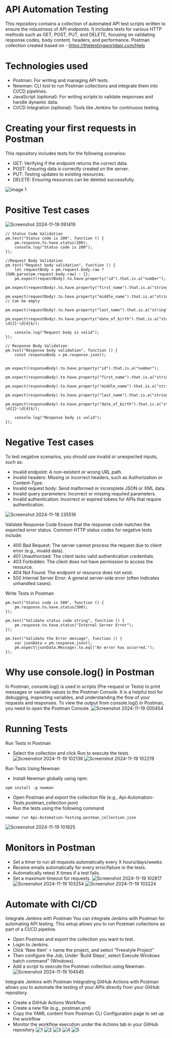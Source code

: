 # API Automation Testing
This repository contains a collection of automated API test scripts written to ensure the robustness of API endpoints. It includes tests for various HTTP methods such as GET, POST, PUT, and DELETE, focusing on validating response codes, body content, headers, and performance.
Postman collection created based on - https://thetestingworldapi.com/Help

# Technologies used
* Postman: For writing and managing API tests.
* Newman: CLI tool to run Postman collections and integrate them into CI/CD pipelines.
* JavaScript (optional): For writing scripts to validate responses and handle dynamic data.
* CI/CD Integration (optional): Tools like Jenkins for continuous testing.

# Creating your first requests in Postman
This repository includes tests for the following scenarios:
* GET: Verifying if the endpoint returns the correct data.
* POST: Ensuring data is correctly created on the server.
* PUT: Testing updates to existing resources.
* DELETE: Ensuring resources can be deleted successfully.
  
![image 1](https://github.com/user-attachments/assets/ddca5151-2090-47e2-bc4e-869bbf7216c9)

# Positive Test cases
![Screenshot 2024-11-19 091419](https://github.com/user-attachments/assets/7dade5e8-2134-4c6b-95fd-9bb975f13827)

```
// Status Code Validation
pm.test("Status code is 200", function () {
    pm.response.to.have.status(200);
    console.log("Status code is 200");
});

//Request Body Validation
pm.test("Request body validation", function () {
    let requestBody = pm.request.body.raw ? JSON.parse(pm.request.body.raw) : {};
    pm.expect(requestBody).to.have.property("id").that.is.a("number");
    pm.expect(requestBody).to.have.property("first_name").that.is.a("string").and.not.empty;
    pm.expect(requestBody).to.have.property("middle_name").that.is.a("string"); // Can be empty
    pm.expect(requestBody).to.have.property("last_name").that.is.a("string").and.not.empty;
    pm.expect(requestBody).to.have.property("date_of_birth").that.is.a("string").and.match(/^\d{2}-\d{2}-\d{4}$/);

    console.log("Request body is valid");
});

// Response Body Validation
pm.test("Response body validation", function () {
    const responseBody = pm.response.json();
    
    pm.expect(responseBody).to.have.property("id").that.is.a("number");
    pm.expect(responseBody).to.have.property("first_name").that.is.a("string").and.not.empty;
    pm.expect(responseBody).to.have.property("middle_name").that.is.a("string"); 
    pm.expect(responseBody).to.have.property("last_name").that.is.a("string").and.not.empty;
    pm.expect(responseBody).to.have.property("date_of_birth").that.is.a("string").and.match(/^\d{2}-\d{2}-\d{4}$/);

    console.log("Response body is valid");
});
```

# Negative Test cases
To test negative scenarios, you should use invalid or unexpected inputs, such as:
* Invalid endpoint: A non-existent or wrong URL path.
* Invalid headers: Missing or incorrect headers, such as Authorization or Content-Type.
* Invalid request body: Send malformed or incomplete JSON or XML data.
* Invalid query parameters: Incorrect or missing required parameters.
* Invalid authentication: Incorrect or expired tokens for APIs that require authentication.

![Screenshot 2024-11-18 235516](https://github.com/user-attachments/assets/6e6e0edb-0fc1-480d-9c47-3984f65e80dd)

Validate Response Code
Ensure that the response code matches the expected error status. Common HTTP status codes for negative tests include:
* 400 Bad Request: The server cannot process the request due to client error (e.g., invalid data).
* 401 Unauthorized: The client lacks valid authentication credentials.
* 403 Forbidden: The client does not have permission to access the resource.
* 404 Not Found: The endpoint or resource does not exist.
* 500 Internal Server Error: A general server-side error (often indicates unhandled cases).

Write Tests in Postman
```
pm.test("Status code is 500", function () {
    pm.response.to.have.status(500);
});

pm.test("Validate status code string", function () {
    pm.response.to.have.status("Internal Server Error");
});

pm.test("Validate the Error message", function () {
    var jsonData = pm.response.json();
    pm.expect(jsonData.Message).to.eql("An error has occurred.");
});
```
# Why use console.log() in Postman
In Postman, console.log() is used in scripts (Pre-request or Tests) to print messages or variable values to the Postman Console. It is a helpful tool for debugging, inspecting variables, and understanding the flow of your requests and responses. To view the output from console.log() in Postman, you need to open the Postman Console.
![Screenshot 2024-11-19 000454](https://github.com/user-attachments/assets/89379fd8-3365-4f9d-9d1f-2eb0ffbc9717)

# Running Tests
Run Tests in Postman
* Select the collection and click Run to execute the tests.
![Screenshot 2024-11-19 102136](https://github.com/user-attachments/assets/f9c16e39-3d75-496f-88ad-4c8ce4b9010f)
![Screenshot 2024-11-19 102219](https://github.com/user-attachments/assets/d8178e22-4523-4a24-9dbb-07393e038526)

Run Tests Using Newman
* Install Newman globally using npm:
```
npm install -g newman
```
* Open Postman and export the collection file (e.g., Api-Automation-Tests.postman_collection.json)
* Run the tests using the following command
```
newman run Api-Automation-Testing.postman_collection.json
```
![Screenshot 2024-11-19 101925](https://github.com/user-attachments/assets/2eb5acb7-29a5-474b-9844-76710415715a)

# Monitors in Postman
* Set a timer to run all requests automatically every X hours/days/weeks
* Receive emails automatically for every error/failure in the tests.
* Automatically retest X times if a test fails.
* Set a maximum timeout for requests.
![Screenshot 2024-11-19 102817](https://github.com/user-attachments/assets/cc8e1f29-6899-41f0-9c6e-d40d1aff53d5)
![Screenshot 2024-11-19 103254](https://github.com/user-attachments/assets/5ede78aa-21ed-48d8-88f7-5cd23325bda8)
![Screenshot 2024-11-19 103224](https://github.com/user-attachments/assets/512fcccc-ddff-4426-b7a3-d210c7bab660)

# Automate with CI/CD
Integrate Jenkins with Postman
You can integrate Jenkins with Postman for automating API testing. This setup allows you to run Postman collections as part of a CI/CD pipeline.
* Open Postman and export the collection you want to test.
* Login to Jenkins.
* Click 'New Item' > name the project, and select "Freestyle Project"
* Then configure the Job, Under 'Build Steps', select Execute Windows batch command" (Windows).
* Add a script to execute the Postman collection using Newman.
![Screenshot 2024-11-19 104545](https://github.com/user-attachments/assets/4fb1e1c2-a110-4aa0-9ddd-691750c3f64c)

Integrate Jenkins with Postman
Integrating GitHub Actions with Postman allows you to automate the testing of your APIs directly from your GitHub repository.
* Create a GitHub Actions Workflow.
* Create a new file (e.g., postman.yml)
* Copy the YAML content from  Postman CLI Configuration page to set up the workflow
* Monitor the workflow execution under the Actions tab in your GitHub repository
![1](https://github.com/user-attachments/assets/ece4d90f-a803-4a92-a72a-55af95525a5a)
![2](https://github.com/user-attachments/assets/185f5a81-819e-4fc1-8409-2eb4733cc664)
![3](https://github.com/user-attachments/assets/c7a4194d-2498-4518-89bc-095ac97c214e)
![4](https://github.com/user-attachments/assets/fa1cae00-725c-43d3-9909-f400314829c8)
![5](https://github.com/user-attachments/assets/ffe318d4-4014-477c-8cd5-84bc810c0ec0)
